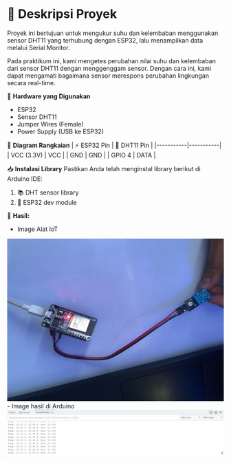 # 📘 Deskripsi Proyek
Proyek ini bertujuan untuk mengukur suhu dan kelembaban menggunakan sensor DHT11 yang terhubung dengan ESP32, lalu menampilkan data melalui Serial Monitor. 

Pada praktikum ini, kami mengetes perubahan nilai suhu dan kelembaban dari sensor DHT11 dengan menggenggam sensor. Dengan cara ini, kami dapat mengamati bagaimana sensor merespons perubahan lingkungan secara real-time.

🔧 **Hardware yang Digunakan**
- ESP32
- Sensor DHT11
- Jumper Wires (Female)
- Power Supply (USB ke ESP32)

📡 **Diagram Rangkaian**
| ⚡ ESP32 Pin | 🔗 DHT11 Pin |
|-----------|-----------|
| VCC (3.3V) | VCC |
| GND | GND |
| GPIO 4 | DATA |

📥 **Instalasi Library**
Pastikan Anda telah menginstal library berikut di Arduino IDE:
1. 📚 DHT sensor library
2. 📂 ESP32 dev module

🚀 **Hasil:**
- Image Alat IoT
<img src = "image.jpg">
- Image hasil di Arduino
<img src = "image2.png">
